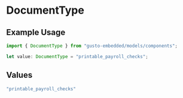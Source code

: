 # DocumentType

## Example Usage

```typescript
import { DocumentType } from "gusto-embedded/models/components";

let value: DocumentType = "printable_payroll_checks";
```

## Values

```typescript
"printable_payroll_checks"
```